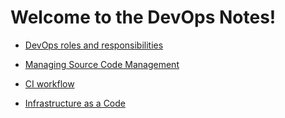 # Welcome to the DevOps Notes!

* [DevOps roles and responsibilities](https://github.com/saikiranmothe/devops_topics/wiki/DevOps-Roles-Responsibilities)

* [Managing Source Code Management](https://github.com/saikiranmothe/devops_topics/wiki/Maintaining-Source-code-management-(SCM---GIT-GITHUB))

* [CI workflow](https://github.com/saikiranmothe/devops_topics/wiki/Continuous-Integration-(CI)-Workflow)

* [Infrastructure as a Code](https://github.com/saikiranmothe/devops_topics/wiki/Infrastructure-as-a-code)

